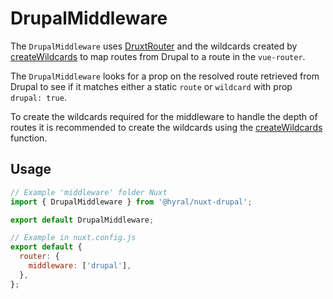 # DrupalMiddleware
The `DrupalMiddleware` uses [DruxtRouter] and the wildcards created by [createWildcards] to map routes from Drupal to a route in the `vue-router`. 

The `DrupalMiddleware` looks for a prop on the resolved route retrieved from Drupal to see if it matches either a static `route` or `wildcard` with prop `drupal: true`.

To create the wildcards required for the middleware to handle the depth of routes it is recommended to create the wildcards using the [createWildcards] function.

## Usage
```javascript
// Example 'middleware' folder Nuxt
import { DrupalMiddleware } from '@hyral/nuxt-drupal';

export default DrupalMiddleware;
```

```javascript
// Example in nuxt.config.js
export default {
  router: {
    middleware: ['drupal'],
  },
};
```

[DruxtRouter]: druxt.md
[createWildcards]: wildcards.md